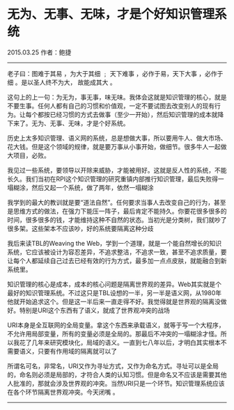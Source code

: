 # 无为、无事、无味，才是个好知识管理系统

2015.03.25  作者：鲍捷

***

老子曰：图难于其易 ，为大于其细 ﹔ 天下难事 ，必作于易，天下大事 ，必作于细 。是以圣人终不为大， 故能成其大 。

这句上的上一句：为无为，事无事，味无味。我体会这就是知识管理的核心，就是不要生事。任何人都有自己的习惯和价值观，一定不要试图去改变别人的现有行为。让每个都按已经习惯的方式去做事（至少一开始），然后知识管理的成本就降下来了。无为、无事、无味，才是个好系统。

历史上太多知识管理、语义网的系统，总是想做大事，所以要用牛人、做大市场、花大钱。但是这个领域的规律，就是要万事从小事开始，做细节。很多牛人一起做大项目，必败。

我见过一些系统，要领导以开除来威胁，才能被用好。这就是反人性的系统，不能长久。我们当初在RPI这个知识管理的研究重镇内部推行知识管理，最后失败得一塌糊涂，然后又起一个系统，做了两年，依然一塌糊涂

我学到的最大的教训就是要“道法自然”。任何要求当事人去改变自己的行为，甚至是思维方式的做法，在强力下能压一阵子，最后肯定不能持久。你要花很多很多的时间，很多很多的钱，才能维持这种不自然的状态。当初光是分类树，我们就吵了很多架。这些架本不应该吵，好的系统要隔离这种分歧

我后来读TBL的Weaving the Web，学到一个道理，就是一个能自然增长的知识系统，它应该被设计为容忍差异，不追求整洁，不追求一致，甚至不追求质量，要让每个人都延续自己过去已经有效的行为方式，最多加一点点皮肤，就能融合到新系统里。

知识管理的核心是成本，成本的核心问题是隔离世界观的差异。Web其实就是个最好的知识管理系统。不过这只是TBL设想的一半，另一半是语义网，从1980年他就开始追求这个。但是这一半后来一直走得不好。我觉得就是世界观的隔离没做好。特别是URI这个东西有了语义，就成了世界观冲突的战场

URI本身是全互联网的全局变量。拿这个东西来承载语义，就等于写一个大程序，不允许用局部变量，所有的变量必须是全局的。那最后不冲突的一塌糊涂才怪。所以我花了几年来研究模块化，局域的语义。一直到七八年以后，才明白其实根本不需要语义，只要有作用域的隔离就可以了

所谓名可名，非常名，URI又作为寻址方式，又作为命名方式。寻址可以是全局的，命名则必须是局部的，才符合人类的认知习惯。但是命名又不应该是需要其他人批准的，那就会涉及世界观的冲突。当然URI只是一个环节。知识管理系统应该在各个环节隔离世界观冲突。今天闭嘴 。

***

